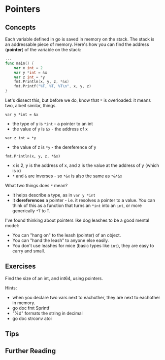 # Pointers

## Concepts

Each variable defined in go is saved in memory on the stack. The stack is an addressable piece of memory. Here's how you can find the address (**pointer**) of the variable on the stack:

```go
...
func main() {
    var x int = 2
    var y *int = &x
    var z int = *y
    fmt.Println(x, y, z, *&x)
    fmt.Printf("%T, %T, %T\n", x, y, z)
}
```

Let's dissect this, but before we do, know that `*` is overloaded: it means two, albeit similar, things.

`var y *int = &x`
- the type of y is `*int` - a pointer to an int
- the value of y is `&x` - the address of x

`var z int = *y`
- the value of z is `*y` - the dereference of y

`fmt.Println(x, y, z, *&x)`
- x is 2, y is the address of x, and z is the value at the address of y (which is x)
- `*` and `&` are inverses - so `*&x` is also the same as `*&*&x`

What two things does `*` mean?
- It helps describe a type, as in `var y *int`
- It **dereferences** a pointer - i.e. it resolves a pointer to a value. You can think of this as a function that turns an `*int` into an `int`, or more generically `*T` to `T`.

I've found thinking about pointers like dog leashes to be a good mental model:
- You can "hang on" to the leash (pointer) of an object.
- You can "hand the leash" to anyone else easily.
- You don't use leashes for mice (basic types like `int`), they are easy to carry and small.

## Exercises
Find the size of an int, and int64, using pointers.

Hints:
- when you declare two vars next to eachother, they are next to eachother in memory.
- go doc fmt Sprintf
- "%d" formats the string in decimal
- go doc strconv atoi

## Tips

## Further Reading